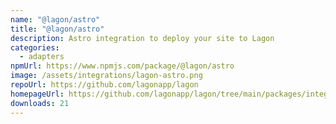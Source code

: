 ```yaml
---
name: "@lagon/astro"
title: "@lagon/astro"
description: Astro integration to deploy your site to Lagon
categories:
  - adapters
npmUrl: https://www.npmjs.com/package/@lagon/astro
image: /assets/integrations/lagon-astro.png
repoUrl: https://github.com/lagonapp/lagon
homepageUrl: https://github.com/lagonapp/lagon/tree/main/packages/integrations/astro
downloads: 21
---
```

